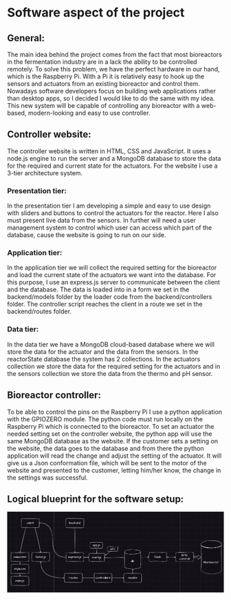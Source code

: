 # Software aspect of the project

## General:

The main idea behind the project comes from the fact that most bioreactors in the fermentation industry are in a lack the ability to be controlled remotely. To solve this problem, we have the perfect hardware in our hand, which is the Raspberry Pi. With a Pi it is relatively easy to hook up the sensors and actuators from an existing bioreactor and control them. Nowadays software developers focus on building web applications rather than desktop apps, so I decided I would like to do the same with my idea. This new system will be capable of controlling any bioreactor with a web-based, modern-looking and easy to use controller.

## Controller website:

The controller website is written in HTML, CSS and JavaScript. It uses a node.js engine to run the server and a MongoDB database to store the data for the required and current state for the actuators. For the website I use a 3-tier architecture system.

### Presentation tier:

In the presentation tier I am developing a simple and easy to use design with sliders and buttons to control the actuators for the reactor. Here I also must present live data from the sensors. In further will need a user management system to control which user can access which part of the database, cause the website is going to run on our side.

### Application tier:

In the application tier we will collect the required setting for the bioreactor and load the current state of the actuators we want into the database. For this purpose, I use an express.js server to communicate between the client and the database. The data is loaded into in a form we set in the backend/models folder by the loader code from the backend/controllers folder. The controller script reaches the client in a route we set in the backend/routes folder.

### Data tier:

In the data tier we have a MongoDB cloud-based database where we will store the data for the actuator and the data from the sensors. In the reactorState database the system has 2 collections. In the actuators collection we store the data for the required setting for the actuators and in the sensors collection we store the data from the thermo and pH sensor.

## Bioreactor controller:

To be able to control the pins on the Raspberry Pi I use a python application with the GPIOZERO module. The python code must run locally on the Raspberry Pi which is connected to the bioreactor. To set an actuator the needed setting set on the controller website, the python app will use the same MongoDB database as the website. If the customer sets a setting on the website, the data goes to the database and from there the python application will read the change and adjust the setting of the actuator. It will give us a Json conformation file, which will be sent to the motor of the website and presented to the customer, letting him/her know, the change in the settings was successful.

## Logical blueprint for the software setup:

![Blueprint for hardware logical design](../blueprints/softwareDesign.png)
